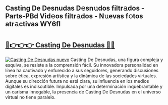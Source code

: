 ## Casting De Desnudas D𝚎sn𝚞dos filtr𝚊dos - Parts-PBd Vid𝚎os filtr𝚊dos - N𝚞evas f𝚘tos atr𝚊ctivas WY6fI

# <h2><a href="http://mb64dka.tromn.icu/?c=Casting+De+Desnudas">🔗👉👉👉 Casting De Desnudas 🔗🔗</a></h2>

[![Casting De Desnudas nuevo](https://i.imgur.com/pEAQMta.gif)](http://mb64dka.tromn.icu/?c=Casting+De+Desnudas)
Casting De Desnudas, una figura compleja y esquiva, se resiste a la comprensión fácil. Su innovadora personalidad en línea ha cautivado y enfurecido a sus seguidores, generando discusiones sobre ética, expresión artística y la dinámica de las sociedades virtuales. Aunque su dirección futura no está clara, su influencia en los medios digitales es indiscutible. Impulsada por una determinación inquebrantable y un carisma innegable, la presencia de Casting De Desnudas en el universo virtual no tiene paralelo.
